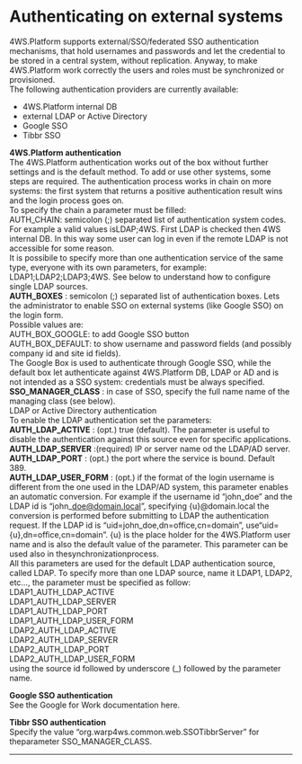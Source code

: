 # Authenticating on external systems

4WS.Platform supports external/SSO/federated SSO authentication mechanisms, that hold usernames and passwords and let the credential to be stored in a central system, without replication. Anyway, to make 4WS.Platform work correctly the users and roles must be synchronized or provisioned.  
The following authentication providers are currently available:

* 4WS.Platform internal DB
* external LDAP or Active Directory
* Google SSO
* Tibbr SSO

**4WS.Platform authentication**  
The 4WS.Platform authentication works out of the box without further settings and is the default method. To add or use other systems, some steps are required. The authentication process works in chain on more systems: the first system that returns a positive authentication result wins and the login process goes on.  
To specify the chain a parameter must be filled:  
AUTH_CHAIN: semicolon \(;\) separated list of authentication system codes.  
For example a valid values isLDAP;4WS. First LDAP is checked then 4WS internal DB. In this way some user can log in even if the remote LDAP is not accessible for some reason.  
It is possibile to specify more than one authentication service of the same type, everyone with its own parameters, for example: LDAP1;LDAP2;LDAP3;4WS. See below to understand how to configure single LDAP sources.  
 **AUTH\_BOXES** : semicolon \(;\) separated list of authentication boxes. Lets the administrator to enable SSO on external systems \(like Google SSO\) on the login form.  
Possible values are:  
AUTH\_BOX\_GOOGLE: to add Google SSO button  
AUTH\_BOX\_DEFAULT: to show username and password fields \(and possibly company id and site id fields\).  
The Google Box is used to authenticate through Google SSO, while the default box let authenticate against 4WS.Platform DB, LDAP or AD and is not intended as a SSO system: credentials must be always specified.  
 **SSO\_MANAGER\_CLASS** : in case of SSO, specify the full name name of the managing class \(see below\).  
LDAP or Active Directory authentication  
To enable the LDAP authentication set the parameters:  
 **AUTH\_LDAP\_ACTIVE** : \(opt.\) true \(default\). The parameter is useful to disable the authentication against this source even for specific applications.  
 **AUTH\_LDAP\_SERVER** :\(required\) IP or server name od the LDAP/AD server.  
 **AUTH\_LDAP\_PORT** : \(opt.\) the port where the service is bound. Default 389.  
 **AUTH\_LDAP\_USER\_FORM** : \(opt.\) if the format of the login username is different from the one used in the LDAP/AD system, this parameter enables an automatic conversion. For example if the username id “john\_doe” and the LDAP id is “john\_doe@domain.local”, specifying {u}@domain.local the conversion is performed before submitting to LDAP the authentication request. If the LDAP id is “uid=john\_doe,dn=office,cn=domain”, use“uid={u},dn=office,cn=domain”. {u} is the place holder for the 4WS.Platform user name and is also the default value of the parameter. This parameter can be used also in thesynchronizationprocess.  
All this parameters are used for the default LDAP authentication source, called LDAP. To specify more than one LDAP source, name it LDAP1, LDAP2, etc…, the parameter must be specified as follow:  
LDAP1\_AUTH\_LDAP\_ACTIVE  
LDAP1\_AUTH\_LDAP\_SERVER  
LDAP1\_AUTH\_LDAP\_PORT  
LDAP1\_AUTH\_LDAP\_USER\_FORM  
LDAP2\_AUTH\_LDAP\_ACTIVE  
LDAP2\_AUTH\_LDAP\_SERVER  
LDAP2\_AUTH\_LDAP\_PORT  
LDAP2\_AUTH\_LDAP\_USER\_FORM  
using the source id followed by underscore \(_\) followed by the parameter name.  


**Google SSO authentication**  
See the Google for Work documentation here.  


**Tibbr SSO authentication**  
Specify the value “org.warp4ws.common.web.SSOTibbrServer” for theparameter SSO\_MANAGER\_CLASS.

---



